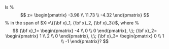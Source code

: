 Is 
%
$$
z=
\begin{pmatrix}
-3.98 \\
11.73 \\
-4.32
\end{pmatrix}
$$
%
in the span of $X:=\{{\bf x}_1, {\bf x}_2, {\bf x}_3\}$, where
%
$$
{\bf x}_1=
\begin{pmatrix}
-4 \\
0 \\
0
\end{pmatrix},
\;\;
{\bf x}_2=
\begin{pmatrix}
1 \\
2 \\
0
\end{pmatrix},
\;\;
{\bf x}_3=
\begin{pmatrix}
0 \\
1 \\
-1
\end{pmatrix}?
$$
